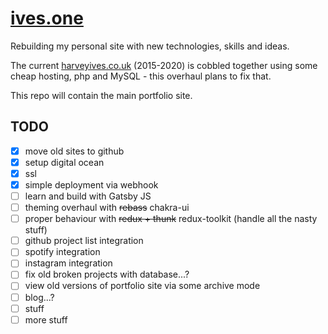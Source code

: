 # [ives.one](https://ives.one)

Rebuilding my personal site with new technologies, skills and ideas.
 
The current [harveyives.co.uk](http://www.harveyives.co.uk) (2015-2020) is cobbled together using some cheap hosting, php and MySQL - this overhaul plans to fix that.

This repo will contain the main portfolio site.

## TODO
- [x] move old sites to github
- [x] setup digital ocean
- [x] ssl
- [x] simple deployment via webhook
- [ ] learn and build with Gatsby JS
- [ ] theming overhaul with ~~rebass~~ chakra-ui
- [ ] proper behaviour with ~~redux + thunk~~ redux-toolkit (handle all the nasty stuff)
- [ ] github project list integration
- [ ] spotify integration
- [ ] instagram integration
- [ ] fix old broken projects with database...?
- [ ] view old versions of portfolio site via some archive mode
- [ ] blog...?
- [ ] stuff
- [ ] more stuff
